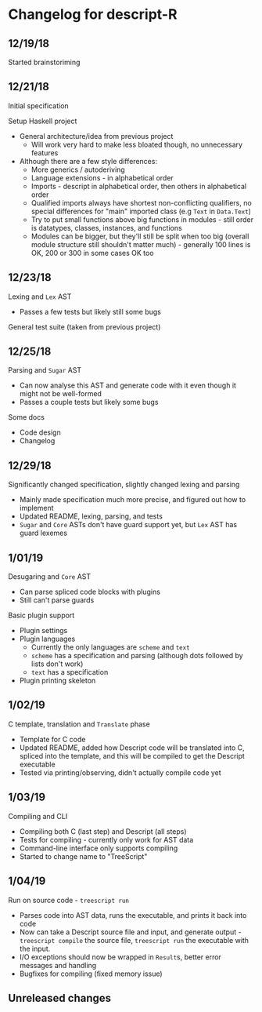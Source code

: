 # Changelog for descript-R

## 12/19/18

Started brainstoriming

## 12/21/18

Initial specification

Setup Haskell project

- General architecture/idea from previous project
  - Will work very hard to make less bloated though, no unnecessary features
- Although there are a few style differences:
  - More generics / autoderiving
  - Language extensions - in alphabetical order
  - Imports - descript in alphabetical order, then others in alphabetical order
  - Qualified imports always have shortest non-conflicting qualifiers, no special differences for "main" imported class (e.g `Text` in `Data.Text`)
  - Try to put small functions above big functions in modules - still order is datatypes, classes, instances, and functions
  - Modules can be bigger, but they'll still be split when too big (overall module structure still shouldn't matter much) - generally 100 lines is OK, 200 or 300 in some cases OK too

## 12/23/18

Lexing and `Lex` AST

- Passes a few tests but likely still some bugs

General test suite (taken from previous project)

## 12/25/18

Parsing and `Sugar` AST

- Can now analyse this AST and generate code with it even though it might not be well-formed
- Passes a couple tests but likely some bugs

Some docs

- Code design
- Changelog

## 12/29/18

Significantly changed specification, slightly changed lexing and parsing

- Mainly made specification much more precise, and figured out how to implement
- Updated README, lexing, parsing, and tests
- `Sugar` and `Core` ASTs don't have guard support yet, but `Lex` AST has guard lexemes

## 1/01/19

Desugaring and `Core` AST

- Can parse spliced code blocks with plugins
- Still can't parse guards

Basic plugin support

- Plugin settings
- Plugin languages
  - Currently the only languages are `scheme` and `text`
  - `scheme` has a specification and parsing (although dots followed by lists don't work)
  - `text` has a specification
- Plugin printing skeleton

## 1/02/19

C template, translation and `Translate` phase

- Template for C code
- Updated README, added how Descript code will be translated into C, spliced into the template, and this will be compiled to get the Descript executable
- Tested via printing/observing, didn't actually compile code yet

## 1/03/19

Compiling and CLI

- Compiling both C (last step) and Descript (all steps)
- Tests for compiling - currently only work for AST data
- Command-line interface only supports compiling
- Started to change name to "TreeScript"

## 1/04/19

Run on source code - `treescript run`

- Parses code into AST data, runs the executable, and prints it back into code
- Now can take a Descript source file and input, and generate output - `treescript compile` the source file, `treescript run` the executable with the input.
- I/O exceptions should now be wrapped in `Result`s, better error messages and handling
- Bugfixes for compiling (fixed memory issue)

## Unreleased changes
